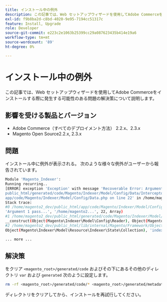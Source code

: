 ```yaml
---
title: インストール中の例外
description: この記事では、Web セットアップウィザードを使用してAdobe Commerceをインストールする際に発生する可能性のある問題の解決策について説明します。
exl-id: f9b8ba2d-c8bd-4020-9e95-7194cc51317c
feature: Install, Upgrade
role: Developer
source-git-commit: e223c2e1063b25399cc29a087623435b414e19a6
workflow-type: tm+mt
source-wordcount: '89'
ht-degree: 0%

---
```


# インストール中の例外

この記事では、Web セットアップウィザードを使用してAdobe Commerceをインストールする際に発生する可能性のある問題の解決策について説明します。

## 影響を受ける製品とバージョン

* Adobe Commerce（すべてのデプロイメント方法） 2.2.x、2.3.x
* Magento Open Source2.2.x, 2.3.x

## 問題

インストール中に例外が表示される。 次のような様々な例外がユーザーから報告されています。

```bash
Module 'Magento_Indexer':
Running recurring..
[ERROR] exception 'Exception' with message 'Recoverable Error: Argument 1 passed to Magento\Indexer\Model\Config\Data::__construct() must be an instance of Magento\Framework\Indexer\Config\Reader, instance of Magento\Indexer\Model\Config\Reader given, called in /home/magento2_dev/
public_html/generated/code/Magento/Indexer/Model/Config/Data/Interceptor.php on line 14 and defined in /home/magento2_dev/public_html/
app/code/Magento/Indexer/Model/Config/Data.php on line 22' in /home/magento2_dev/public_html/lib/internal/Magento/Framework/App/ErrorHandler.php:67
Stack trace:
#0 /home/magento2_dev/public_html/app/code/Magento/Indexer/Model/Config/Data.php(22): Magento\Framework\App\ErrorHandler->handler(4096,
'Argument 1 pass...', '/home/magento2...', 22, Array)
#1 /home/magento2_dev/public_html/generated/code/Magento/Indexer/Model/Config/Data/Interceptor.php(14): Magento\Indexer\Model\Config\Data->
__construct(Object(Magento\Indexer\Model\Config\Reader), Object(Magento\Framework\App\Cache\Type\Config), Object(Magento\Indexer\Model\Resource\Indexer\State\Collection), 'indexer_config')
#2 /home/magento2_dev/public_html/lib/internal/Magento/Framework/ObjectManager/Factory/AbstractFactory.php(103): Magento\Indexer\Model\Config\Data\Interceptor->__construct(Object(Magento\Indexer\Model\Config\Reader), Object(Magento\Framework\App\Cache\Type\Config),
Object(Magento\Indexer\Model\Resource\Indexer\State\Collection), 'indexer_config')

... more ...
```

## 解決策

をクリア `<magento_root>/generated/code` およびその下にあるその他のディレクトリ `var` および `generated` 次のように設定します。

```bash
rm -rf <magento_root>/generated/code/* <magento_root>/generated/metadata/* <magento_root>/var/cache/*
```

ディレクトリをクリアしてから、インストールを再試行してください。
